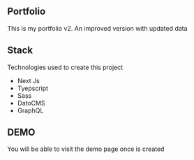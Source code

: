 ## Portfolio

This is my portfolio v2. An improved version with updated data

## Stack

Technologies used to create this project

- Next Js
- Tyepscript
- Sass
- DatoCMS
- GraphQL



## DEMO

You will be able to visit the demo page once is created
